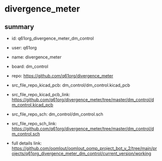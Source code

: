 # divergence_meter
 
## summary 
* id: q61org_divergence_meter_dm_control
* user: q61org
* name: divergence_meter
* board: dm_control
* repo: https://github.com/q61org/divergence_meter
* src_file_repo_kicad_pcb: dm_control/dm_control.kicad_pcb
* src_file_repo_kicad_pcb_link: https://github.com/q61org/divergence_meter/tree/master/dm_control/dm_control.kicad_pcb


* src_file_repo_sch: dm_control/dm_control.sch
* src_file_repo_sch_link: https://github.com/q61org/divergence_meter/tree/master/dm_control/dm_control.sch
* full details link: https://github.com/oomlout/oomlout_oomp_project_bot_v_2/tree/main/projects/q61org_divergence_meter_dm_control/current_version/working  







